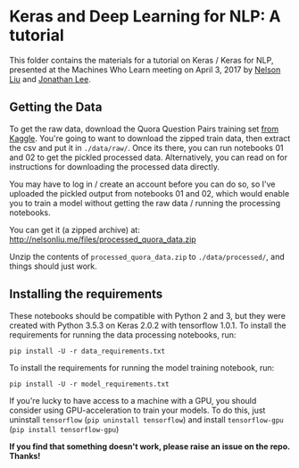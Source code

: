 # Keras and Deep Learning for NLP: A tutorial

This folder contains the materials for a tutorial on Keras / Keras for NLP,
presented at the Machines Who Learn meeting on April 3, 2017 by
[Nelson Liu](https://github.com/nelson-liu) and
[Jonathan Lee](https://github.com/leejt).

## Getting the Data

To get the raw data, download the Quora Question Pairs training set
[from Kaggle](https://www.kaggle.com/c/quora-question-pairs/data). You're going
to want to download the zipped train data, then extract the csv and put it in
`./data/raw/`. Once its there, you can run notebooks 01 and 02 to get the
pickled processed data. Alternatively, you can read on for instructions for
downloading the processed data directly.

You may have to log in / create an account before you can do so, so I've uploaded
the pickled output from notebooks 01 and 02, which would enable you to train 
a model without getting the raw data / running the processing notebooks.

You can get it (a zipped archive) at: http://nelsonliu.me/files/processed_quora_data.zip

Unzip the contents of `processed_quora_data.zip` to `./data/processed/`, and
things should just work.

## Installing the requirements

These notebooks should be compatible with Python 2 and 3, but they were created
with Python 3.5.3 on Keras 2.0.2 with tensorflow 1.0.1. To install the requirements
for running the data processing notebooks, run:

```
pip install -U -r data_requirements.txt
```


To install the requirements for running the model training notebook, run:

```
pip install -U -r model_requirements.txt
```

If you're lucky to have access to a machine with a GPU, you should consider
using GPU-acceleration to train your models. To do this, just uninstall
`tensorflow` (`pip uninstall tensorflow`) and install `tensorflow-gpu` (`pip
install tensorflow-gpu`)

**If you find that something doesn't work, please raise an
issue on the repo. Thanks!**
